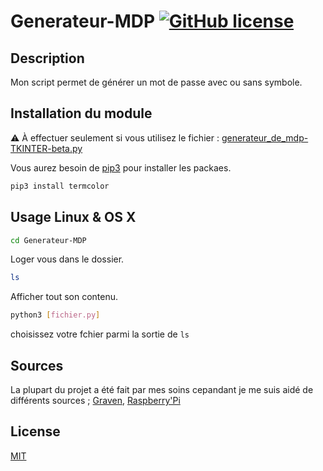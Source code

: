 # Generateur-MDP [![GitHub license](https://img.shields.io/github/license/Yoyo1243/Generateur-MDP?style=plastic)](https://github.com/Yoyo1243/Generateur-MDP/blob/main/LICENSE)
## Description
Mon script permet de générer un mot de passe avec ou sans symbole.

## Installation du module

:warning: À effectuer seulement si vous utilisez le fichier : [generateur_de_mdp-TKINTER-beta.py](../blob/master/LICENSE)

Vous aurez besoin de [pip3](https://pip.pypa.io/en/stable/) pour installer les packaes.

```bash
pip3 install termcolor
```

## Usage Linux & OS X

```bash
cd Generateur-MDP
```
Loger vous dans le dossier.
```bash
ls
```
Afficher tout son contenu.
```bash
python3 [fichier.py]
```
choisissez votre fchier parmi la sortie de `ls`

## Sources
La plupart du projet a été fait par mes soins cepandant je me suis aidé de différents sources ;
[Graven](https://www.youtube.com/watch?v=N4M4W7JPOL4),
[Raspberry'Pi](https://projects.raspberrypi.org/fr-FR/projects/password-generator/3#:~:text=Cr%C3%A9er%20un%20compte-,Caract%C3%A8res%20al%C3%A9atoires,devras%20importer%20le%20module%20random%20.)
## License
[MIT](https://choosealicense.com/licenses/mit/)
